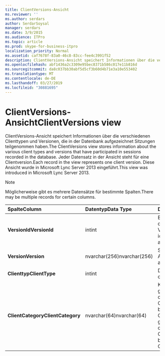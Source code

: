 ```yaml
---
title: ClientVersions-Ansicht
ms.reviewer: ''
ms.author: serdars
author: SerdarSoysal
manager: serdars
ms.date: 3/9/2015
ms.audience: ITPro
ms.topic: article
ms.prod: skype-for-business-itpro
localization_priority: Normal
ms.assetid: caf7678f-83a0-46c8-83cc-fee4c3991f52
description: ClientVersions-Ansicht speichert Informationen über die verschiedenen Clienttypen und Versionen, die in der Datenbank aufgezeichnet Sitzungen teilgenommen haben. Jeder Datensatz in der Ansicht steht für eine Clientversion. Diese Ansicht wurde in Microsoft Lync Server 2013 eingeführt.
ms.openlocfilehash: abf1436a2c3309e95bec8371b586c017e11b816d
ms.sourcegitcommit: da8c037bb30abf5d5cf3b60d4b71e3a10e553402
ms.translationtype: MT
ms.contentlocale: de-DE
ms.lasthandoff: 03/27/2019
ms.locfileid: "30881695"
---
```

# <a name="clientversions-view"></a><span data-ttu-id="4e90d-105">ClientVersions-Ansicht</span><span class="sxs-lookup"><span data-stu-id="4e90d-105">ClientVersions view</span></span>
 
<span data-ttu-id="4e90d-106">ClientVersions-Ansicht speichert Informationen über die verschiedenen Clienttypen und Versionen, die in der Datenbank aufgezeichnet Sitzungen teilgenommen haben.</span><span class="sxs-lookup"><span data-stu-id="4e90d-106">The ClientVersions view stores information about the various client types and versions that have participated in sessions recorded in the database.</span></span> <span data-ttu-id="4e90d-107">Jeder Datensatz in der Ansicht steht für eine Clientversion.</span><span class="sxs-lookup"><span data-stu-id="4e90d-107">Each record in the view represents one client version.</span></span> <span data-ttu-id="4e90d-108">Diese Ansicht wurde in Microsoft Lync Server 2013 eingeführt.</span><span class="sxs-lookup"><span data-stu-id="4e90d-108">This view was introduced in Microsoft Lync Server 2013.</span></span>
  
> [!NOTE]
> <span data-ttu-id="4e90d-109">Möglicherweise gibt es mehrere Datensätze für bestimmte Spalten.</span><span class="sxs-lookup"><span data-stu-id="4e90d-109">There may be multiple records for certain columns.</span></span> 
  
|<span data-ttu-id="4e90d-110">**Spalte**</span><span class="sxs-lookup"><span data-stu-id="4e90d-110">**Column**</span></span>|<span data-ttu-id="4e90d-111">**Datentyp**</span><span class="sxs-lookup"><span data-stu-id="4e90d-111">**Data Type**</span></span>|<span data-ttu-id="4e90d-112">**Details**</span><span class="sxs-lookup"><span data-stu-id="4e90d-112">**Details**</span></span>|
|:-----|:-----|:-----|
|<span data-ttu-id="4e90d-113">**VersionId**</span><span class="sxs-lookup"><span data-stu-id="4e90d-113">**VersionId**</span></span> <br/> |<span data-ttu-id="4e90d-114">int</span><span class="sxs-lookup"><span data-stu-id="4e90d-114">int</span></span>  <br/> |<span data-ttu-id="4e90d-115">Eindeutige Zahl, identifiziert dieser Clienttyp und Version.</span><span class="sxs-lookup"><span data-stu-id="4e90d-115">Unique number identifying this client type and version.</span></span>  <br/> |
|<span data-ttu-id="4e90d-116">**Version**</span><span class="sxs-lookup"><span data-stu-id="4e90d-116">**Version**</span></span> <br/> |<span data-ttu-id="4e90d-117">nvarchar(256)</span><span class="sxs-lookup"><span data-stu-id="4e90d-117">nvarchar(256)</span></span>  <br/> |<span data-ttu-id="4e90d-118">Stellt den Benutzer-Agent.</span><span class="sxs-lookup"><span data-stu-id="4e90d-118">Represents the user agent.</span></span>  <br/> |
|<span data-ttu-id="4e90d-119">**Clienttyp**</span><span class="sxs-lookup"><span data-stu-id="4e90d-119">**ClientType**</span></span> <br/> |<span data-ttu-id="4e90d-120">int</span><span class="sxs-lookup"><span data-stu-id="4e90d-120">int</span></span>  <br/> |<span data-ttu-id="4e90d-121">Der Typ des Clients.</span><span class="sxs-lookup"><span data-stu-id="4e90d-121">Type of client.</span></span>  <br/> |
|<span data-ttu-id="4e90d-122">**ClientCategory**</span><span class="sxs-lookup"><span data-stu-id="4e90d-122">**ClientCategory**</span></span> <br/> |<span data-ttu-id="4e90d-123">nvarchar(64)</span><span class="sxs-lookup"><span data-stu-id="4e90d-123">nvarchar(64)</span></span>  <br/> |<span data-ttu-id="4e90d-124">Kategorie, zu der Client gehört.</span><span class="sxs-lookup"><span data-stu-id="4e90d-124">Category that the client belongs to.</span></span> <span data-ttu-id="4e90d-125">Der Client Conferencing_Attendant_1.0 beispielsweise die ClientCategory CAA gehört.</span><span class="sxs-lookup"><span data-stu-id="4e90d-125">For example, the client Conferencing_Attendant_1.0 belongs to the ClientCategory CAA.</span></span>  <br/> |
   

